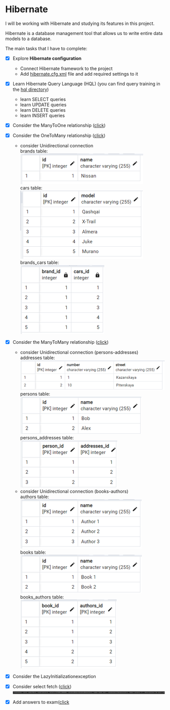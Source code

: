 # Hibernate

I will be working with Hibernate and studying its features in this project.

Hibernate is a database management tool that allows us to write entire data models to a database.

The main tasks that I have to complete:

- [x] Explore **Hibernate configuration**
    - Connect Hibernate framework to the project
    - Add
      [hibernate.cfg.xml](https://github.com/ZubovaLE/job4j_hibernate/blob/master/src/main/java/resources/hibernate.cfg.xml)
      file and add required settings to it
- [x] Learn Hibernate Query Language (HQL) (you can find query training in the
  [hql directory](https://github.com/ZubovaLE/job4j_hibernate/tree/master/src/main/java/ru/job4j/hql))
    - learn SELECT queries
    - learn UPDATE queries
    - learn DELETE queries
    - learn INSERT queries
- [x] Consider the ManyToOne
  relationship ([click](https://github.com/ZubovaLE/job4j_hibernate/tree/master/src/main/java/ru/job4j/toone))
- [x] Consider the OneToMany
  relationship ([click](https://github.com/ZubovaLE/job4j_hibernate/tree/master/src/main/java/ru/job4j/oneToMany))
    - consider Unidirectional connection  
      brands table:  
      ![brands_table](images/1_brands_table.png)  
      cars table:  
      ![cars_table](images/2_cars_table.png)  
      brands_cars table:  
      ![brands_cars_table](images/3_brands_cars_table.png)
- [x] Consider the ManyToMany
  relationship ([click](https://github.com/ZubovaLE/job4j_hibernate/tree/master/src/main/java/ru/job4j/manyToMany))
    - consider Unidirectional connection (persons-addresses)  
      addresses table:  
      ![addresses_table](images/4_addresses_table.png)  
      persons table:  
      ![persons_table](images/5_persons_table.png)  
      persons_addresses table:  
      ![persons_addresses_table](images/6_persons_addresses_table.png)
    - consider Unidirectional connection (books-authors)  
      authors table:  
      ![authors_table](images/7_authors_table.png)  
      books table:  
      ![books_table](images/8_books_table.png)  
      books_authors table:  
      ![books_authors_table](images/9_books_authors_table.png)
- [x] Consider the LazyInitializationexception
- [x] Consider select
  fetch ([click](https://github.com/ZubovaLE/job4j_hibernate/tree/master/src/main/java/ru/job4j/hql/candidates))
  ![img.png](images/10_select_fetch.png)
- [x] Add answers to exam([click](https://github.com/ZubovaLE/job4j_hibernate/blob/master/exam_hibernate.md)
 